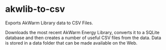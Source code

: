 # akwlib-to-csv
Exports AkWarm Library data to CSV Files.

Downloads the most recent AkWarm Energy Library, converts it to a SQLite
database and then creates a number of useful CSV files from the data.
Data is stored in a data folder that can be made available on the Web.

